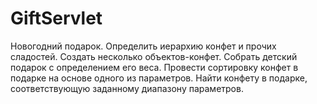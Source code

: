 # GiftServlet
Новогодний подарок. Определить иерархию конфет и прочих сладостей. 
Создать несколько объектов-конфет. Собрать детский подарок с определением его веса. 
Провести сортировку конфет в подарке на основе одного из параметров. 
Найти конфету в подарке, соответствующую заданному диапазону параметров.
